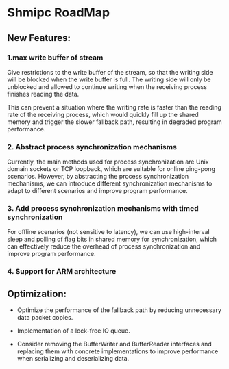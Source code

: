 # Shmipc RoadMap

## New Features:

### 1.max write buffer of stream
Give restrictions to the write buffer of the stream, so that the writing side will be blocked when the write buffer is full. The writing side will only be unblocked and allowed to continue writing when the receiving process finishes reading the data.

This can prevent a situation where the writing rate is faster than the reading rate of the receiving process, which would quickly fill up the shared memory and trigger the slower fallback path, resulting in degraded program performance.


### 2. Abstract process synchronization mechanisms
Currently, the main methods used for process synchronization are Unix domain sockets or TCP loopback, which are suitable for online ping-pong scenarios. However, by abstracting the process synchronization mechanisms, we can introduce different synchronization mechanisms to adapt to different scenarios and improve program performance.

### 3. Add process synchronization mechanisms with timed synchronization

For offline scenarios (not sensitive to latency), we can use high-interval sleep and polling of flag bits in shared memory for synchronization, which can effectively reduce the overhead of process synchronization and improve program performance.

### 4. Support for ARM architecture


## Optimization:

- Optimize the performance of the fallback path by reducing unnecessary data packet copies.

- Implementation of a lock-free IO queue.

- Consider removing the BufferWriter and BufferReader interfaces and replacing them with concrete implementations to improve performance when serializing and deserializing data.



